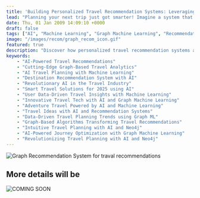 ```yaml
---
title: 'Building Personalized Travel Recommendation Systems: Leveraging User Preferences and Destination Connections'
lead: "Planning your next trip just got smarter! Imagine a system that doesn’t just suggest random destinations but truly understands your travel preferences—whether you’re an adrenaline junkie, a history buff, or a luxury seeker. By harnessing cutting-edge graph-based AI, this personalized travel recommendation system analyzes your unique interests, destination connections, and travel themes to suggest cities perfectly tailored to you. Say goodbye to endless hours of research and hello to a seamless, intuitive travel planning experience that ensures every journey is unforgettable. Explore how this groundbreaking approach is transforming the way we travel!"
date: Thu, 01 Jan 2009 14:09:10 +0000
draft: false
tags: ["AI", "Machine Learning", "Graph Machine Learning", "Recommendation system", "Neo4j"]
image: "/images/recom/graph_recom_icon.gif"
featured: true
description: "Discover how personalized travel recommendation systems are revolutionizing the way we plan our trips! This project explores the cutting-edge use of graph-based techniques to analyze connections between destinations and traveler preferences. By leveraging user data, destination relationships, and travel themes, the system suggests ideal cities tailored to individual needs. From adventure seekers to luxury travelers, uncover how this innovative approach is reshaping the travel experience, making every journey more intuitive, engaging, and unforgettable."
keywords:
    - "AI-Powered Travel Recommendations"
    - "Cutting-Edge Graph-Based Travel Analytics"
    - "AI Travel Planning with Machine Learning"
    - "Destination Recommendation System with AI"
    - "Revolutionary AI in the Travel Industry"
    - "Smart Travel Solutions for 2025 using AI"
    - "User Data-Driven Travel Insights with Machine Learning"
    - "Innovative Travel Tech with AI and Graph Machine Learning"
    - "Adventure Travel Powered by AI and Machine Learning"
    - "Travel Ideas with AI and Recommendation Systems"
    - "Data-Driven Travel Planning Trends using Graph ML"
    - "Graph-Based Algorithms Transforming Travel Recommendations"
    - "Intuitive Travel Planning with AI and Neo4j"
    - "AI-Powered Journey Optimization with Graph Machine Learning"
    - "Revolutionizing Travel Planning with AI and Neo4j"
---
```


![Graph Recommendation System for traval recommendations](/images/recom/graph_recom.png "Graph Recommendation System")

## More details will be 

![COMING SOON](/images/comming_soon.gif "COMMING SOON")